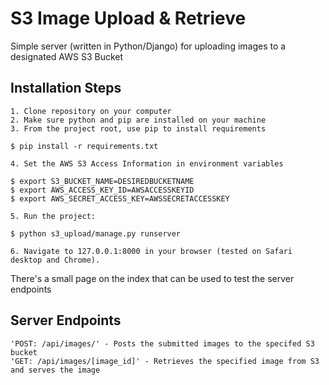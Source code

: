 # S3 Image Upload & Retrieve

Simple server (written in Python/Django) for uploading images to a designated
AWS S3 Bucket

## Installation Steps

    1. Clone repository on your computer
    2. Make sure python and pip are installed on your machine
    3. From the project root, use pip to install requirements

    $ pip install -r requirements.txt

    4. Set the AWS S3 Access Information in environment variables

    $ export S3_BUCKET_NAME=DESIREDBUCKETNAME
    $ export AWS_ACCESS_KEY_ID=AWSACCESSKEYID
    $ export AWS_SECRET_ACCESS_KEY=AWSSECRETACCESSKEY

    5. Run the project:

    $ python s3_upload/manage.py runserver

    6. Navigate to 127.0.0.1:8000 in your browser (tested on Safari desktop and Chrome).
There's a small page on the index that can be used to test the server endpoints

## Server Endpoints

    'POST: /api/images/' - Posts the submitted images to the specifed S3 bucket
    'GET: /api/images/[image_id]' - Retrieves the specified image from S3 and serves the image
